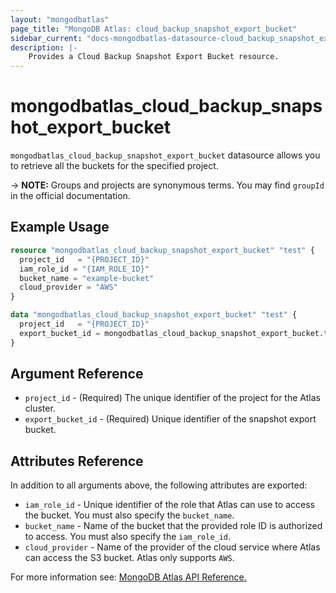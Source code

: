 ```yaml
---
layout: "mongodbatlas"
page_title: "MongoDB Atlas: cloud_backup_snapshot_export_bucket"
sidebar_current: "docs-mongodbatlas-datasource-cloud_backup_snapshot_export_bucket"
description: |-
    Provides a Cloud Backup Snapshot Export Bucket resource.
---
```


# mongodbatlas_cloud_backup_snapshot_export_bucket
`mongodbatlas_cloud_backup_snapshot_export_bucket` datasource allows you to retrieve all the buckets for the specified project.


-> **NOTE:** Groups and projects are synonymous terms. You may find `groupId` in the official documentation.

## Example Usage

```terraform
resource "mongodbatlas_cloud_backup_snapshot_export_bucket" "test" {
  project_id   = "{PROJECT_ID}"
  iam_role_id = "{IAM_ROLE_ID}"
  bucket_name = "example-bucket"
  cloud_provider = "AWS"
}

data "mongodbatlas_cloud_backup_snapshot_export_bucket" "test" {
  project_id   = "{PROJECT_ID}"
  export_bucket_id = mongodbatlas_cloud_backup_snapshot_export_bucket.test.export_bucket_id
}
```

## Argument Reference

* `project_id` - (Required) The unique identifier of the project for the Atlas cluster.
* `export_bucket_id` - (Required) Unique identifier of the snapshot export bucket.

## Attributes Reference

In addition to all arguments above, the following attributes are exported:

* `iam_role_id` - Unique identifier of the role that Atlas can use to access the bucket. You must also specify the `bucket_name`.
* `bucket_name` - Name of the bucket that the provided role ID is authorized to access. You must also specify the `iam_role_id`.
* `cloud_provider` - Name of the provider of the cloud service where Atlas can access the S3 bucket. Atlas only supports `AWS`.



For more information see: [MongoDB Atlas API Reference.](https://docs.atlas.mongodb.com/reference/api/cloud-backup/export/create-one-export-bucket/)
